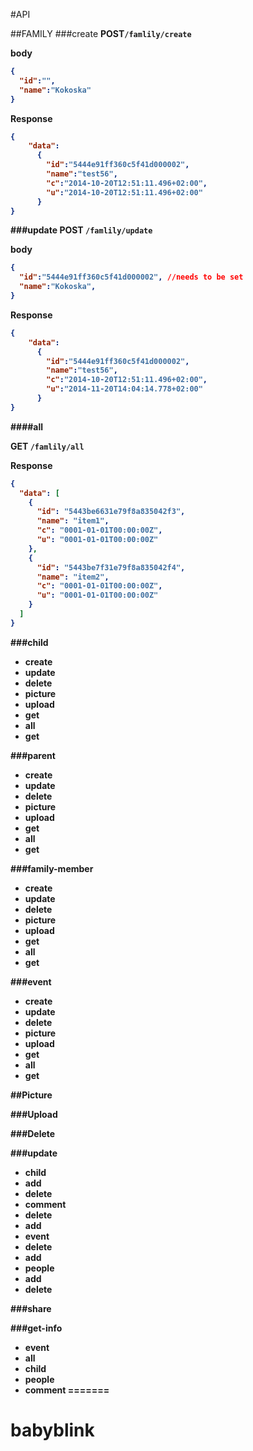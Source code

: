 #API

##FAMILY
###create
<b>POST```/famlily/create```

<b>body
```json
{
  "id":"",
  "name":"Kokoska"
}
```
<b>Response

```json
{
    "data":
      {
        "id":"5444e91ff360c5f41d000002",
        "name":"test56",
        "c":"2014-10-20T12:51:11.496+02:00",
        "u":"2014-10-20T12:51:11.496+02:00"
      }
}
```

###update
<b>POST</b> ```/famlily/update```

<b>body
```json
{
  "id":"5444e91ff360c5f41d000002", //needs to be set
  "name":"Kokoska",
}
```
<b>Response

```json
{
    "data":
      {
        "id":"5444e91ff360c5f41d000002",
        "name":"test56",
        "c":"2014-10-20T12:51:11.496+02:00",
        "u":"2014-11-20T14:04:14.778+02:00"
      }
}
```
####all

<b>GET</b> ```/famlily/all```

<b>Response
```json
{
  "data": [
    {
      "id": "5443be6631e79f8a835042f3",
      "name": "item1",
      "c": "0001-01-01T00:00:00Z",
      "u": "0001-01-01T00:00:00Z"
    },
    {
      "id": "5443be7f31e79f8a835042f4",
      "name": "item2",
      "c": "0001-01-01T00:00:00Z",
      "u": "0001-01-01T00:00:00Z"
    }
  ]
}
```
###child
- create
- update
- delete
- picture
 - upload
 - get
- all
- get

###parent
- create
- update
- delete
- picture
 - upload
 - get
- all
- get

###family-member
- create
- update
- delete
- picture
 - upload
 - get
- all
- get

###event
- create
- update
- delete
- picture
 - upload
 - get
- all
- get

##Picture

###Upload

###Delete

###update
- child
 - add
 - delete
- comment
 - delete
 - add
- event
 - delete
 - add
- people
 - add
 - delete

###share

###get-info
- event
- all
- child
- people
- comment
=======
# babyblink
